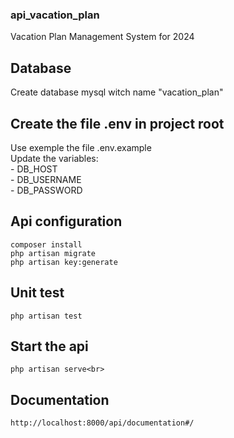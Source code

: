 ### api_vacation_plan
Vacation Plan Management System for 2024

## Database
Create database mysql witch name "vacation_plan"

## Create the file .env in project root
Use exemple the file .env.example<br>
Update the variables:<br>
    - DB_HOST<br>
    - DB_USERNAME<br>
    - DB_PASSWORD<br>

## Api configuration
    composer install
    php artisan migrate
    php artisan key:generate

## Unit test
    php artisan test

## Start the api
    php artisan serve<br>

## Documentation
    http://localhost:8000/api/documentation#/
